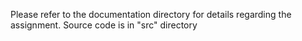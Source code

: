 Please refer to the documentation directory for details regarding the assignment.
Source code is in "src" directory 
